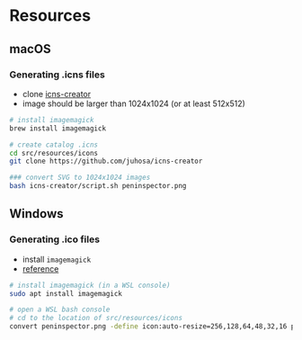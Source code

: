 # Resources

## macOS

### Generating .icns files

* clone [icns-creator](https://github.com/juhosa/icns-creator)
* image should be larger than 1024x1024 (or at least 512x512)

```bash
# install imagemagick
brew install imagemagick

# create catalog .icns
cd src/resources/icons
git clone https://github.com/juhosa/icns-creator

### convert SVG to 1024x1024 images
bash icns-creator/script.sh peninspector.png
```

## Windows

### Generating .ico files

* install `imagemagick`
* [reference](https://gist.github.com/pfig/1808188)

```bash
# install imagemagick (in a WSL console)
sudo apt install imagemagick

# open a WSL bash console
# cd to the location of src/resources/icons
convert peninspector.png -define icon:auto-resize=256,128,64,48,32,16 peninspector.ico
```
